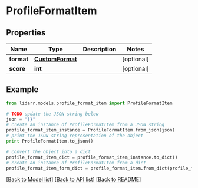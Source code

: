 # ProfileFormatItem


## Properties
Name | Type | Description | Notes
------------ | ------------- | ------------- | -------------
**format** | [**CustomFormat**](CustomFormat.md) |  | [optional] 
**score** | **int** |  | [optional] 

## Example

```python
from lidarr.models.profile_format_item import ProfileFormatItem

# TODO update the JSON string below
json = "{}"
# create an instance of ProfileFormatItem from a JSON string
profile_format_item_instance = ProfileFormatItem.from_json(json)
# print the JSON string representation of the object
print ProfileFormatItem.to_json()

# convert the object into a dict
profile_format_item_dict = profile_format_item_instance.to_dict()
# create an instance of ProfileFormatItem from a dict
profile_format_item_form_dict = profile_format_item.from_dict(profile_format_item_dict)
```
[[Back to Model list]](../README.md#documentation-for-models) [[Back to API list]](../README.md#documentation-for-api-endpoints) [[Back to README]](../README.md)


